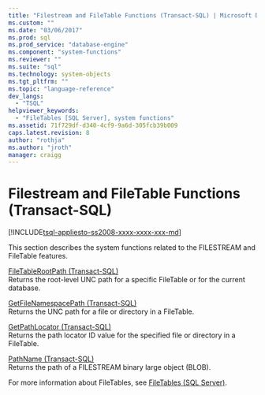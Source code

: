 ```yaml
---
title: "Filestream and FileTable Functions (Transact-SQL) | Microsoft Docs"
ms.custom: ""
ms.date: "03/06/2017"
ms.prod: sql
ms.prod_service: "database-engine"
ms.component: "system-functions"
ms.reviewer: ""
ms.suite: "sql"
ms.technology: system-objects
ms.tgt_pltfrm: ""
ms.topic: "language-reference"
dev_langs: 
  - "TSQL"
helpviewer_keywords: 
  - "FileTables [SQL Server], system functions"
ms.assetid: 71f729df-d340-4cf9-9a6d-305fcb39b009
caps.latest.revision: 8
author: "rothja"
ms.author: "jroth"
manager: craigg
---
```

# Filestream and FileTable Functions (Transact-SQL)
[!INCLUDE[tsql-appliesto-ss2008-xxxx-xxxx-xxx-md](../../includes/tsql-appliesto-ss2008-xxxx-xxxx-xxx-md.md)]

  This section describes the system functions related to the FILESTREAM and FileTable features.  
  
 [FileTableRootPath &#40;Transact-SQL&#41;](../../relational-databases/system-functions/filetablerootpath-transact-sql.md)  
 Returns the root-level UNC path for a specific FileTable or for the current database.  
  
 [GetFileNamespacePath &#40;Transact-SQL&#41;](../../relational-databases/system-functions/getfilenamespacepath-transact-sql.md)  
 Returns the UNC path for a file or directory in a FileTable.  
  
 [GetPathLocator &#40;Transact-SQL&#41;](../../relational-databases/system-functions/getpathlocator-transact-sql.md)  
 Returns the path locator ID value for the specified file or directory in a FileTable.  
  
 [PathName &#40;Transact-SQL&#41;](../../relational-databases/system-functions/pathname-transact-sql.md)  
 Returns the path of a FILESTREAM binary large object (BLOB).  
  
 For more information about FileTables, see [FileTables &#40;SQL Server&#41;](../../relational-databases/blob/filetables-sql-server.md).  
  
  
